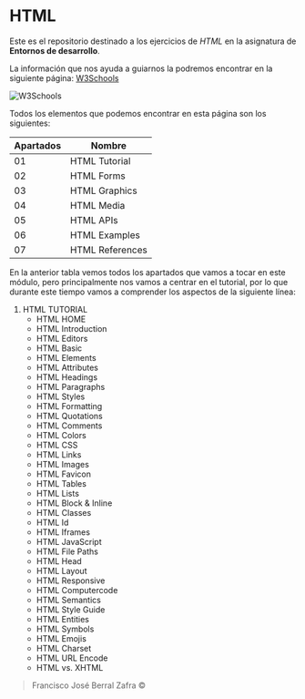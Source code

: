 # HTML
Este es el repositorio destinado a los ejercicios de _HTML_ en la asignatura de **Entornos de desarrollo**.

La información que nos ayuda a guiarnos la podremos encontrar en la siguiente página:
[W3Schools](https://www.w3schools.com/html/default.asp "W3Schools")

![W3Schools](https://upload.wikimedia.org/wikipedia/commons/thumb/a/a0/W3Schools_logo.svg/2175px-W3Schools_logo.svg.png)

Todos los elementos que podemos encontrar en esta página son los siguientes:

|Apartados|Nombre         |
|--       |---------------|
|01       |HTML Tutorial  |
|02       |HTML Forms     |           
|03       |HTML Graphics  |
|04       |HTML Media     |
|05       |HTML APIs      |
|06       |HTML Examples  |
|07       |HTML References|

En la anterior tabla vemos todos los apartados que vamos a tocar en este módulo, pero principalmente nos vamos a centrar en el tutorial, por lo que durante este tiempo vamos a comprender los aspectos de la siguiente línea:
1. HTML TUTORIAL
    * HTML HOME
    * HTML Introduction
    * HTML Editors
    * HTML Basic
    * HTML Elements
    * HTML Attributes
    * HTML Headings
    * HTML Paragraphs
    * HTML Styles
    * HTML Formatting
    * HTML Quotations
    * HTML Comments
    * HTML Colors
    * HTML CSS
    * HTML Links
    * HTML Images
    * HTML Favicon
    * HTML Tables
    * HTML Lists
    * HTML Block & Inline
    * HTML Classes
    * HTML Id
    * HTML Iframes
    * HTML JavaScript 
    * HTML File Paths
    * HTML Head
    * HTML Layout
    * HTML Responsive
    * HTML Computercode
    * HTML Semantics
    * HTML Style Guide
    * HTML Entities
    * HTML Symbols
    * HTML Emojis
    * HTML Charset
    * HTML URL Encode
    * HTML vs. XHTML
 
>Francisco José Berral Zafra
&copy;